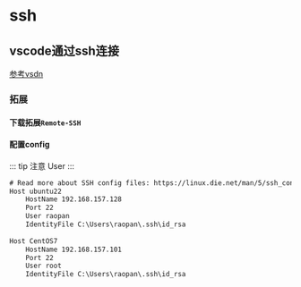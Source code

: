 # ssh

## vscode通过ssh连接

[参考vsdn](https://blog.csdn.net/Oxford1151/article/details/137228119#:~:text=%E8%BF%9C%E7%A8%8B%E8%BF%9E%E6%8E%A5%E6%9C%8D%E5%8A%A1%E5%99%A8%E5%B7%A5%E5%85%B7%E6%9C%89)

### 拓展

#### 下载拓展`Remote-SSH`

#### 配置config

::: tip 注意 User
:::

```txt {5,11}
# Read more about SSH config files: https://linux.die.net/man/5/ssh_config
Host ubuntu22
    HostName 192.168.157.128
    Port 22
    User raopan
    IdentityFile C:\Users\raopan\.ssh\id_rsa
    
Host CentOS7
    HostName 192.168.157.101
    Port 22
    User root
    IdentityFile C:\Users\raopan\.ssh\id_rsa
```
